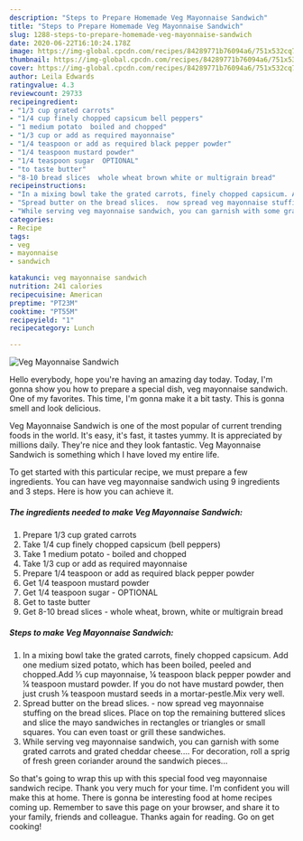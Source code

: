 ```yaml
---
description: "Steps to Prepare Homemade Veg Mayonnaise Sandwich"
title: "Steps to Prepare Homemade Veg Mayonnaise Sandwich"
slug: 1288-steps-to-prepare-homemade-veg-mayonnaise-sandwich
date: 2020-06-22T16:10:24.178Z
image: https://img-global.cpcdn.com/recipes/84289771b76094a6/751x532cq70/veg-mayonnaise-sandwich-recipe-main-photo.jpg
thumbnail: https://img-global.cpcdn.com/recipes/84289771b76094a6/751x532cq70/veg-mayonnaise-sandwich-recipe-main-photo.jpg
cover: https://img-global.cpcdn.com/recipes/84289771b76094a6/751x532cq70/veg-mayonnaise-sandwich-recipe-main-photo.jpg
author: Leila Edwards
ratingvalue: 4.3
reviewcount: 29733
recipeingredient:
- "1/3 cup grated carrots"
- "1/4 cup finely chopped capsicum bell peppers"
- "1 medium potato  boiled and chopped"
- "1/3 cup or add as required mayonnaise"
- "1/4 teaspoon or add as required black pepper powder"
- "1/4 teaspoon mustard powder"
- "1/4 teaspoon sugar  OPTIONAL"
- "to taste butter"
- "8-10 bread slices  whole wheat brown white or multigrain bread"
recipeinstructions:
- "In a mixing bowl take the grated carrots, finely chopped capsicum. Add one medium sized potato, which has been boiled, peeled and chopped.Add ⅓ cup mayonnaise, ¼ teaspoon black pepper powder and ¼ teaspoon mustard powder. If you do not have mustard powder, then just crush ⅛ teaspoon mustard seeds in a mortar-pestle.Mix very well."
- "Spread butter on the bread slices.  now spread veg mayonnaise stuffing on the bread slices. Place on top the remaining buttered slices and slice the mayo sandwiches in rectangles or triangles or small squares. You can even toast or grill these sandwiches."
- "While serving veg mayonnaise sandwich, you can garnish with some grated carrots and grated cheddar cheese.... For decoration, roll a sprig of fresh green coriander around the sandwich pieces..."
categories:
- Recipe
tags:
- veg
- mayonnaise
- sandwich

katakunci: veg mayonnaise sandwich 
nutrition: 241 calories
recipecuisine: American
preptime: "PT23M"
cooktime: "PT55M"
recipeyield: "1"
recipecategory: Lunch

---
```



![Veg Mayonnaise Sandwich](https://img-global.cpcdn.com/recipes/84289771b76094a6/751x532cq70/veg-mayonnaise-sandwich-recipe-main-photo.jpg)

Hello everybody, hope you're having an amazing day today. Today, I'm gonna show you how to prepare a special dish, veg mayonnaise sandwich. One of my favorites. This time, I'm gonna make it a bit tasty. This is gonna smell and look delicious.



Veg Mayonnaise Sandwich is one of the most popular of current trending foods in the world. It's easy, it's fast, it tastes yummy. It is appreciated by millions daily. They're nice and they look fantastic. Veg Mayonnaise Sandwich is something which I have loved my entire life.


To get started with this particular recipe, we must prepare a few ingredients. You can have veg mayonnaise sandwich using 9 ingredients and 3 steps. Here is how you can achieve it.

<!--inarticleads1-->

##### The ingredients needed to make Veg Mayonnaise Sandwich:

1. Prepare 1/3 cup grated carrots
1. Take 1/4 cup finely chopped capsicum (bell peppers)
1. Take 1 medium potato - boiled and chopped
1. Take 1/3 cup or add as required mayonnaise
1. Prepare 1/4 teaspoon or add as required black pepper powder
1. Get 1/4 teaspoon mustard powder
1. Get 1/4 teaspoon sugar - OPTIONAL
1. Get to taste butter
1. Get 8-10 bread slices - whole wheat, brown, white or multigrain bread




<!--inarticleads2-->

##### Steps to make Veg Mayonnaise Sandwich:

1. In a mixing bowl take the grated carrots, finely chopped capsicum. Add one medium sized potato, which has been boiled, peeled and chopped.Add ⅓ cup mayonnaise, ¼ teaspoon black pepper powder and ¼ teaspoon mustard powder. If you do not have mustard powder, then just crush ⅛ teaspoon mustard seeds in a mortar-pestle.Mix very well.
1. Spread butter on the bread slices.  - now spread veg mayonnaise stuffing on the bread slices. Place on top the remaining buttered slices and slice the mayo sandwiches in rectangles or triangles or small squares. You can even toast or grill these sandwiches.
1. While serving veg mayonnaise sandwich, you can garnish with some grated carrots and grated cheddar cheese.... For decoration, roll a sprig of fresh green coriander around the sandwich pieces...




So that's going to wrap this up with this special food veg mayonnaise sandwich recipe. Thank you very much for your time. I'm confident you will make this at home. There is gonna be interesting food at home recipes coming up. Remember to save this page on your browser, and share it to your family, friends and colleague. Thanks again for reading. Go on get cooking!
